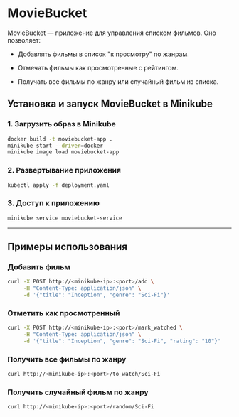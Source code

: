 # MovieBucket
MovieBucket — приложение для управления списком фильмов. Оно позволяет:
* Добавлять фильмы в список "к просмотру" по жанрам.

* Отмечать фильмы как просмотренные с рейтингом.

* Получать все фильмы по жанру или случайный фильм из списка.

## Установка и запуск MovieBucket в Minikube

### 1. **Загрузить образ в Minikube**

```bash
docker build -t moviebucket-app .
minikube start --driver=docker                      
minikube image load moviebucket-app
```

### 2. **Развертывание приложения**
```bash
kubectl apply -f deployment.yaml
```

### 3. **Доступ к приложению**

```bash
minikube service moviebucket-service
```

---

## Примеры использования

### **Добавить фильм**

```bash
curl -X POST http://<minikube-ip>:<port>/add \
     -H "Content-Type: application/json" \
     -d '{"title": "Inception", "genre": "Sci-Fi"}'
```

### **Отметить как просмотренный**

```bash
curl -X POST http://<minikube-ip>:<port>/mark_watched \
     -H "Content-Type: application/json" \
     -d '{"title": "Inception", "genre": "Sci-Fi", "rating": "10"}'
```

### **Получить все фильмы по жанру**

```bash
curl http://<minikube-ip>:<port>/to_watch/Sci-Fi
```

### **Получить случайный фильм по жанру**

```bash
curl http://<minikube-ip>:<port>/random/Sci-Fi
```
